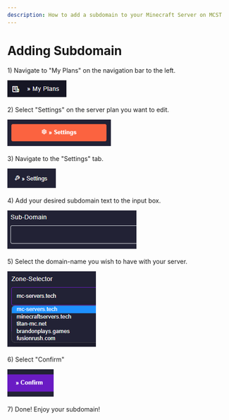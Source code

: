```yaml
---
description: How to add a subdomain to your Minecraft Server on MCST
---
```


# Adding Subdomain

1\) Navigate to "My Plans" on the navigation bar to the left.

![](<../.gitbook/assets/image (13).png>)\
\
2\) Select "Settings" on the server plan you want to edit.

![](<../.gitbook/assets/image (38).png>)\
\
3\) Navigate to the "Settings" tab.

![](<../.gitbook/assets/image (3).png>)\
\
4\) Add your desired subdomain text to the input box.

![](<../.gitbook/assets/image (25).png>)\
\
5\) Select the domain-name you wish to have with your server.

![](<../.gitbook/assets/image (33).png>)\
\
6\) Select "Confirm"

![](<../.gitbook/assets/image (42).png>)\
\
7\) Done! Enjoy your subdomain!

